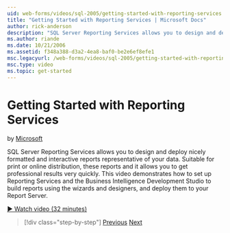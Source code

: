 ```yaml
---
uid: web-forms/videos/sql-2005/getting-started-with-reporting-services
title: "Getting Started with Reporting Services | Microsoft Docs"
author: rick-anderson
description: "SQL Server Reporting Services allows you to design and deploy nicely formatted and interactive reports representative of your data. Suitable for print or onl..."
ms.author: riande
ms.date: 10/21/2006
ms.assetid: f348a388-d3a2-4ea8-baf0-be2e6ef8efe1
msc.legacyurl: /web-forms/videos/sql-2005/getting-started-with-reporting-services
msc.type: video
ms.topic: get-started
---
```

# Getting Started with Reporting Services

by [Microsoft](https://github.com/microsoft)

SQL Server Reporting Services allows you to design and deploy nicely formatted and interactive reports representative of your data. Suitable for print or online distribution, these reports and it allows you to get professional results very quickly. This video demonstrates how to set up Reporting Services and the Business Intelligence Development Studio to build reports using the wizards and designers, and deploy them to your Report Server.

[&#9654; Watch video (32 minutes)](https://channel9.msdn.com/Blogs/ASP-NET-Site-Videos/getting-started-with-reporting-services)

> [!div class="step-by-step"]
> [Previous](using-sql-server-management-studio.md)
> [Next](building-and-customizing-reports-in-business-intelligence-development-studio.md)
